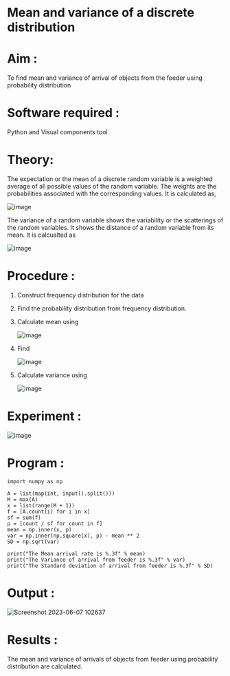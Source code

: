 #  Mean and variance of a discrete  distribution


# Aim : 

To find mean and variance of arrival of objects from the feeder using probability distribution

# Software required :  

Python and Visual components tool

# Theory:

The expectation or the mean of a discrete random variable is a weighted average of all possible
values of the random variable. The weights are the probabilities associated with the corresponding values. 
It is calculated as,

![image](https://user-images.githubusercontent.com/103921593/192938463-e34177f4-f188-48a0-bda2-8f6d1d660ed2.png)

The variance of a random variable shows the variability or the scatterings of the random variables.
It shows the distance of a random variable from its mean. It is calcualted as

![image](https://user-images.githubusercontent.com/103921593/192938695-99fedc01-34d5-4d36-84df-5880e766ed0c.png)


# Procedure :

1. Construct frequency distribution for the data

2. Find the  probability distribution from frequency distribution.

3. Calculate mean using 
   
   ![image](https://user-images.githubusercontent.com/103921593/192940431-03b81777-c54d-4286-b4f4-82dfe7666b4c.png)

4. Find  
   
      ![image](https://user-images.githubusercontent.com/103921593/192940255-2d9dd746-6875-4a6d-877b-6da6cdb96ab1.png)

5.  Calculate variance using 
  
      ![image](https://user-images.githubusercontent.com/103921593/192942852-913550a9-fabe-4a55-b956-0487b18bbd97.png)


# Experiment :

![image](https://user-images.githubusercontent.com/103921593/229993174-5b67e57e-3e01-4ac4-9f83-410a932b22bf.png)

# Program :
```
import numpy as np

A = list(map(int, input().split()))
M = max(A)
x = list(range(M + 1))
f = [A.count(i) for i in x]
sf = sum(f)
p = [count / sf for count in f]
mean = np.inner(x, p)
var = np.inner(np.square(x), p) - mean ** 2
SD = np.sqrt(var)

print("The Mean arrival rate is %.3f" % mean)
print("The Variance of arrival from feeder is %.3f" % var)
print("The Standard deviation of arrival from feeder is %.3f" % SD)

```
# Output :
![Screenshot 2023-06-07 102637](https://github.com/Saravana-kumar369/Mean-and-Variance/assets/117925254/336f46fb-de3f-4646-8778-6ff6b5aecaf9)

# Results :
The mean and variance of arrivals of objects from feeder using probability distribution are calculated.

